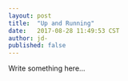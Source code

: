 ```yaml
---
layout: post
title:  "Up and Running"
date:   2017-08-28 11:49:53 CST
author: jd-
published: false
---
```


Write something here...

<!--more-->
